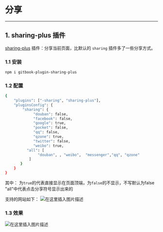 # 分享


---
##  1. sharing-plus 插件
[sharing-plus](https://www.npmjs.com/package/gitbook-plugin-sharing-plus) 插件：分享当前页面，比默认的 `sharing` 插件多了一些分享方式。

###  1.1 安装

```bash
npm i gitbook-plugin-sharing-plus
```

### 1.2  配置

```bash
{
    "plugins": ["-sharing", "sharing-plus"],
    "pluginsConfig": {
        "sharing": {
             "douban": false,
             "facebook": false,
             "google": true,
             "pocket": false,
             "qq": false,
             "qzone": true,
             "twitter": false,
             "weibo": true,
          "all": [
               "douban", , "weibo",  "messenger","qq", "qzone"
           ]
       }
    }
}
```

其中： 为`true`的代表直接显示在页面顶端，为`false`的不显示，不写默认为false "all"中代表点击分享符号显示出来的

支持的网站如下：
![在这里插入图片描述](https://i-blog.csdnimg.cn/blog_migrate/2cb00e54519839bd541995cb451fa202.png)

###  1.3 效果
![在这里插入图片描述](https://i-blog.csdnimg.cn/blog_migrate/a33fc0c9123da0967215ebf46a044a25.png)

